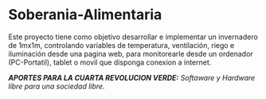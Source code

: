 Soberania-Alimentaria
=====================

Este proyecto tiene como objetivo desarrollar e implementar un invernadero de 1mx1m, controlando variables de temperatura, ventilación, riego e iluminación desde una pagina web, para monitorearle desde un ordenador (PC-Portatil), tablet o movil que disponga conexion a internet.

<em><strong>APORTES PARA LA CUARTA REVOLUCION VERDE:</strong> Softaware y Hardware libre para una sociedad libre.</em>
